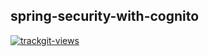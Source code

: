 spring-security-with-cognito
---

<a href="https://trackgit.com">
<img src="https://sfy.cx/u/xdb" alt="trackgit-views" />
</a>
